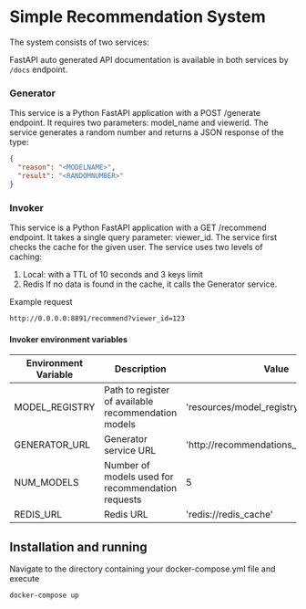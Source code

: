 # Simple Recommendation System

The system consists of two services:

FastAPI auto generated API documentation is available in both services by `/docs` endpoint.

### Generator
This service is a Python FastAPI application with a POST /generate endpoint. 
It requires two parameters: model_name and viewerid. 
The service generates a random number and returns a JSON response of the type: 
```json
{
  "reason": "<MODELNAME>",
  "result": "<RANDOMNUMBER>"
}
```

### Invoker
This service is a Python FastAPI application with a GET /recommend endpoint. 
It takes a single query parameter: viewer_id. 
The service first checks the cache for the given user. The service uses two levels of caching:

1. Local: with a TTL of 10 seconds and 3 keys limit
2. Redis
If no data is found in the cache, it calls the Generator service.

Example request
```sh
http://0.0.0.0:8891/recommend?viewer_id=123
```

#### Invoker environment variables

| Environment Variable | Description                                         | Value                                   |
|----------------------|-----------------------------------------------------|-----------------------------------------|
| MODEL_REGISTRY       | Path to register of available recommendation models | 'resources/model_registry.json'         |
| GENERATOR_URL        | Generator service URL                               | 'http://recommendations_generator:8890' |
| NUM_MODELS           | Number of models used for recommendation requests   | 5                                       |
| REDIS_URL            | Redis URL                                           | 'redis://redis_cache'                   |

## Installation and running

Navigate to the directory containing your docker-compose.yml file and execute

```sh
docker-compose up
```
